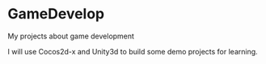 # GameDevelop
My projects about game development

I will use Cocos2d-x and Unity3d to build some demo projects for learning.
